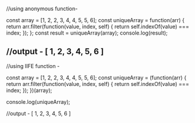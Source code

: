//using anonymous function-

const array = [1, 2, 2, 3, 4, 4, 5, 5, 6];
const uniqueArray = function(arr) {
    return arr.filter(function(value, index, self) {
        return self.indexOf(value) === index;
    });
};
const result = uniqueArray(array);
console.log(result);

//output - [ 1, 2, 3, 4, 5, 6 ]
-------------------------------------------------------------------

//using IIFE function - 

const array = [1, 2, 2, 3, 4, 4, 5, 5, 6];
const uniqueArray = (function(arr) {
    return arr.filter(function(value, index, self) {
        return self.indexOf(value) === index;
    });
})(array);

console.log(uniqueArray);

//output - [ 1, 2, 3, 4, 5, 6 ]

 
 